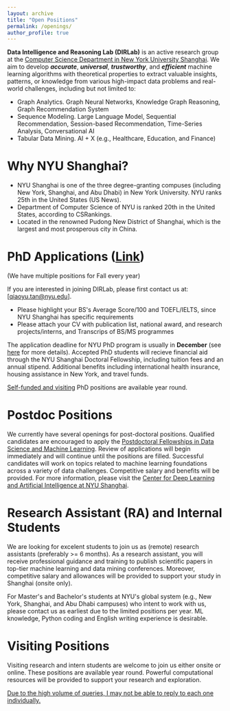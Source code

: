 ```yaml
---
layout: archive
title: "Open Positions"
permalink: /openings/
author_profile: true
---
```

**Data Intelligence and Reasoning Lab (DIRLab)** is an active research group at the [Computer Science Department in New York University Shanghai](https://shanghai.nyu.edu/academics/majors/computer-science). We aim to develop **_accurate_**, **_universal_**, **_trustworthy_**, and **_efficient_** machine learning algorithms with theoretical properties to extract valuable insights, patterns, or knowledge from various high-impact data problems and real-world challenges, including but not limited to:
- Graph Analytics. Graph Neural Networks, Knowledge Graph Reasoning, Graph Recommendation System
- Sequence Modeling. Large Language Model, Sequential Recommendation, Session-based Recommendation, Time-Series Analysis, Conversational AI 
- Tabular Data Mining. AI + X (e.g., Healthcare, Education, and Finance) 

# Why NYU Shanghai?
- NYU Shanghai is one of the three degree-granting compuses (including New York, Shanghai, and Abu Dhabi) in New York University. NYU ranks 25th in the United States (US News).
- Department of Computer Science of NYU is ranked 20th in the United States, according to CSRankings.
- Located in the renowned Pudong New District of Shanghai, which is the largest and most prosperous city in China. 


# PhD Applications ([Link](https://shanghai.nyu.edu/academics/graduate/computer-science-phd-program))
(We have multiple positions for Fall every year)

If you are interested in joining DIRLab, please first contact us at: [<a href="mailto:qiaoyu.tan@nyu.edu">qiaoyu.tan@nyu.edu</a>].
- Please highlight your BS's Average Score/100 and TOEFL/IELTS, since NYU Shanghai has specific requirements
- Please attach your CV with publication list, national award, and research projects/interns, and Transcrips of BS/MS programmes

The application deadline for NYU PhD program is usually in **December** (see [here](https://shanghai.nyu.edu/academics/graduate/computer-science-phd-program) for more details). Accepted PhD students will recieve financial aid through the NYU Shanghai Doctoral Fellowship, including tuition fees and an annual stipend. Additional benefits including international health insurance, housing assistance in New York, and travel funds.

<u>Self-funded and visiting</u> PhD positions are available year round.

<!-- 
# PhD/Master Applications (ECNU Track)
(We have multiple PhD/Master positions from the [NYU Shanghai-ECNU Joint Graduate Training (N.E.T.) Program](https://research.shanghai.nyu.edu/research-opportunities/student-research-opportunities/net) every year, a joint graduate program between NYU Shanghai and [School of Data Science and Engineering at East China Normal University (华东师范)](https://dase.ecnu.edu.cn/))

If you are interested in joining Delta lab via N.E.T. program, please first contact us at: [<a href="mailto:qiaoyu.tan@nyu.edu">qiaoyu.tan@nyu.edu</a>].
- Please highlight your BS's Average Score/100 and TOEFL/IELTS (if applicable), and other materials that can verify your research, math, and coding skills
- Please attach your CV with publication list, national award, and research projects/interns, and Transcrips of BS/MS programmes
 -->

# Postdoc Positions
We currently have several openings for post-doctoral positions. Qualified candidates are encouraged to apply the [Postdoctoral Fellowships in Data Science and Machine Learning](https://apply.interfolio.com/122256). Review of applications will begin immediately and will continue until the positions are filled. Successful candidates will work on topics related to machine learning foundations across a variety of data challenges. Competitive salary and benefits will be provided. For more information, please visit the [Center for Deep Learning and Artificial Intelligence at NYU Shanghai](https://dail.shanghai.nyu.edu/).

# Research Assistant (RA) and Internal Students
We are looking for excelent students to join us as (remote) research assistants (preferably >= 6 months). As a research assistant, you will receive professional guidance and training to publish scientific papers in top-tier machine learning and data mining conferences. Moreover, competitive salary and allowances will be provided to support your study in Shanghai (onsite only).

For Master's and Bachelor's students at NYU's global system (e.g., New York, Shanghai, and Abu Dhabi campuses) who intent to work with us, please contact us as earliest due to the limited positions per year. ML knowledge, Python coding and English writing experience is desirable.

# Visiting Positions
Visiting research and intern students are welcome to join us either onsite or online. These positions are available year round. Powerful computational resources will be provided to support your research and exploration.  


<u>Due to the high volume of queries, I may not be able to reply to each one individually.</u>
